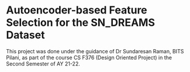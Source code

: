 # Autoencoder-based Feature Selection for the SN_DREAMS Dataset
This project was done under the guidance of Dr Sundaresan Raman, BITS Pilani, as part of the course CS F376 (Design Oriented Project) in the Second Semester of AY 21-22.
